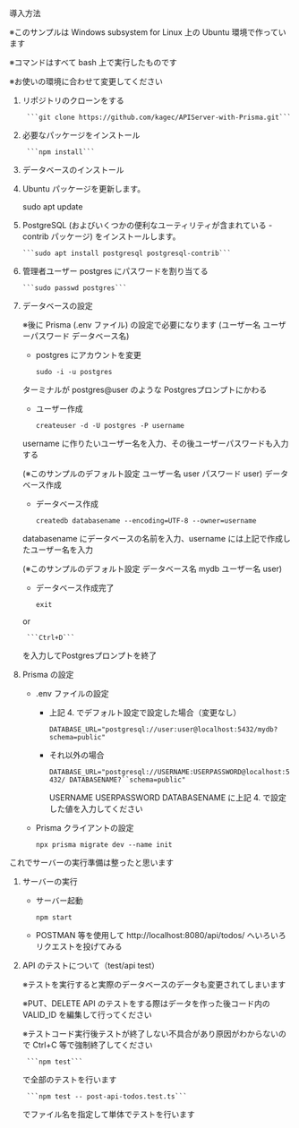 
導入方法

※このサンプルは Windows subsystem for Linux 上の Ubuntu 環境で作っています

※コマンドはすべて bash 上で実行したものです

※お使いの環境に合わせて変更してください

1. リポジトリのクローンをする

		```git clone https://github.com/kagec/APIServer-with-Prisma.git```

1. 必要なパッケージをインストール

		```npm install```

1. データベースのインストール 

 1. Ubuntu パッケージを更新します。

	sudo apt update

 1. PostgreSQL (およびいくつかの便利なユーティリティが含まれている -contrib パッケージ) をインストールします。
		
		```sudo apt install postgresql postgresql-contrib```

 1. 管理者ユーザー postgres にパスワードを割り当てる

		```sudo passwd postgres```


1. データベースの設定

	※後に Prisma (.env ファイル) の設定で必要になります (ユーザー名 ユーザーパスワード データベース名)

	- postgres にアカウントを変更

		```sudo -i -u postgres```

	ターミナルが postgres@user のような Postgresプロンプトにかわる

	- ユーザー作成	

		```createuser -d -U postgres -P username```

	username に作りたいユーザー名を入力、その後ユーザーパスワードも入力する

	(※このサンプルのデフォルト設定 ユーザー名 user パスワード user)
	 データベース作成　

	- データベース作成

		```createdb databasename --encoding=UTF-8 --owner=username```

	databasename にデータベースの名前を入力、username には上記で作成したユーザー名を入力

	(※このサンプルのデフォルト設定 データベース名 mydb ユーザー名 user)

	- データベース作成完了
	
		```exit ```
	
	or 
	
		```Ctrl+D```
	
	を入力してPostgresプロンプトを終了

1. Prisma の設定

	- .env ファイルの設定
	
		- 上記 4. でデフォルト設定で設定した場合（変更なし）

			```DATABASE_URL="postgresql://user:user@localhost:5432/mydb?schema=public"```

		- それ以外の場合

			```DATABASE_URL="postgresql://USERNAME:USERPASSWORD@localhost:5432/	DATABASENAME?``schema=public"```

			USERNAME USERPASSWORD DATABASENAME に上記 4. で設定した値を入力してください

	- Prisma クライアントの設定 

		```npx prisma migrate dev --name init```


これでサーバーの実行準備は整ったと思います




1. サーバーの実行
	- サーバー起動

		```npm start```

	- POSTMAN 等を使用して http://localhost:8080/api/todos/ へいろいろリクエストを投げてみる




1. API のテストについて（test/api test）

	※テストを実行すると実際のデータベースのデータも変更されてしまいます

	※PUT、DELETE API のテストをする際はデータを作った後コード内の VALID_ID を編集して行ってください

	※テストコード実行後テストが終了しない不具合があり原因がわからないので Ctrl+C 等で強制終了してください

		```npm test```

	で全部のテストを行います

		```npm test -- post-api-todos.test.ts```

	でファイル名を指定して単体でテストを行います

	